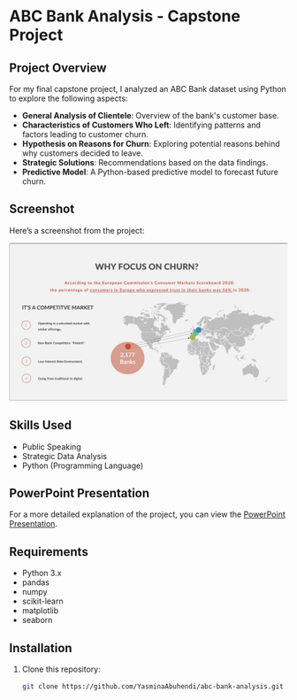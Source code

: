 # ABC Bank Analysis - Capstone Project

## Project Overview
For my final capstone project, I analyzed an ABC Bank dataset using Python to explore the following aspects:

- **General Analysis of Clientele**: Overview of the bank's customer base.
- **Characteristics of Customers Who Left**: Identifying patterns and factors leading to customer churn.
- **Hypothesis on Reasons for Churn**: Exploring potential reasons behind why customers decided to leave.
- **Strategic Solutions**: Recommendations based on the data findings.
- **Predictive Model**: A Python-based predictive model to forecast future churn.

## Screenshot
Here’s a screenshot from the project:

![ABC Bank Analysis Screenshot](screenshot1.png)

## Skills Used
- Public Speaking
- Strategic Data Analysis
- Python (Programming Language)

## PowerPoint Presentation
For a more detailed explanation of the project, you can view the [PowerPoint Presentation](https://www.linkedin.com/in/yasminakoshel/details/projects/1876832612/multiple-media-viewer/?profileId=ACoAABfZG7AB1shQK7M32Vf7I8zq3q6tDkiMXp0&treasuryMediaId=1635543242873).

## Requirements
- Python 3.x
- pandas
- numpy
- scikit-learn
- matplotlib
- seaborn

## Installation

1. Clone this repository:
   ```bash
   git clone https://github.com/YasminaAbuhendi/abc-bank-analysis.git
